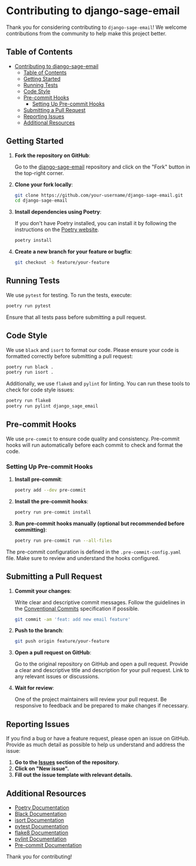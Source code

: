 # Contributing to django-sage-email

Thank you for considering contributing to `django-sage-email`! We welcome contributions from the community to help make this project better.

## Table of Contents

- [Contributing to django-sage-email](#contributing-to-django-sage-email)
  - [Table of Contents](#table-of-contents)
  - [Getting Started](#getting-started)
  - [Running Tests](#running-tests)
  - [Code Style](#code-style)
  - [Pre-commit Hooks](#pre-commit-hooks)
    - [Setting Up Pre-commit Hooks](#setting-up-pre-commit-hooks)
  - [Submitting a Pull Request](#submitting-a-pull-request)
  - [Reporting Issues](#reporting-issues)
  - [Additional Resources](#additional-resources)

## Getting Started

1. **Fork the repository on GitHub**:

   Go to the [django-sage-email](https://github.com/your-username/django-sage-email) repository and click on the "Fork" button in the top-right corner.

2. **Clone your fork locally**:

   ```bash
   git clone https://github.com/your-username/django-sage-email.git
   cd django-sage-email
   ```

3. **Install dependencies using Poetry**:

   If you don't have Poetry installed, you can install it by following the instructions on the [Poetry website](https://python-poetry.org/docs/#installation).

   ```bash
   poetry install
   ```

4. **Create a new branch for your feature or bugfix**:

   ```bash
   git checkout -b feature/your-feature
   ```

## Running Tests

We use `pytest` for testing. To run the tests, execute:

```bash
poetry run pytest
```

Ensure that all tests pass before submitting a pull request.

## Code Style

We use `black` and `isort` to format our code. Please ensure your code is formatted correctly before submitting a pull request:

```bash
poetry run black .
poetry run isort .
```

Additionally, we use `flake8` and `pylint` for linting. You can run these tools to check for code style issues:

```bash
poetry run flake8
poetry run pylint django_sage_email
```

## Pre-commit Hooks

We use `pre-commit` to ensure code quality and consistency. Pre-commit hooks will run automatically before each commit to check and format the code.

### Setting Up Pre-commit Hooks

1. **Install pre-commit**:

   ```bash
   poetry add --dev pre-commit
   ```

2. **Install the pre-commit hooks**:

   ```bash
   poetry run pre-commit install
   ```

3. **Run pre-commit hooks manually (optional but recommended before committing)**:

   ```bash
   poetry run pre-commit run --all-files
   ```

The pre-commit configuration is defined in the `.pre-commit-config.yaml` file. Make sure to review and understand the hooks configured.

## Submitting a Pull Request

1. **Commit your changes**:

   Write clear and descriptive commit messages. Follow the guidelines in the [Conventional Commits](https://www.conventionalcommits.org/en/v1.0.0/) specification if possible.

   ```bash
   git commit -am 'feat: add new email feature'
   ```

2. **Push to the branch**:

   ```bash
   git push origin feature/your-feature
   ```

3. **Open a pull request on GitHub**:

   Go to the original repository on GitHub and open a pull request. Provide a clear and descriptive title and description for your pull request. Link to any relevant issues or discussions.

4. **Wait for review**:

   One of the project maintainers will review your pull request. Be responsive to feedback and be prepared to make changes if necessary.

## Reporting Issues

If you find a bug or have a feature request, please open an issue on GitHub. Provide as much detail as possible to help us understand and address the issue:

1. **Go to the [Issues](https://github.com/your-username/django-sage-email/issues) section of the repository.**
2. **Click on "New issue".**
3. **Fill out the issue template with relevant details.**

## Additional Resources

- [Poetry Documentation](https://python-poetry.org/docs/)
- [Black Documentation](https://black.readthedocs.io/en/stable/)
- [isort Documentation](https://pycqa.github.io/isort/)
- [pytest Documentation](https://docs.pytest.org/en/stable/)
- [flake8 Documentation](https://flake8.pycqa.org/en/latest/)
- [pylint Documentation](https://pylint.pycqa.org/en/latest/)
- [Pre-commit Documentation](https://pre-commit.com/)

Thank you for contributing!
